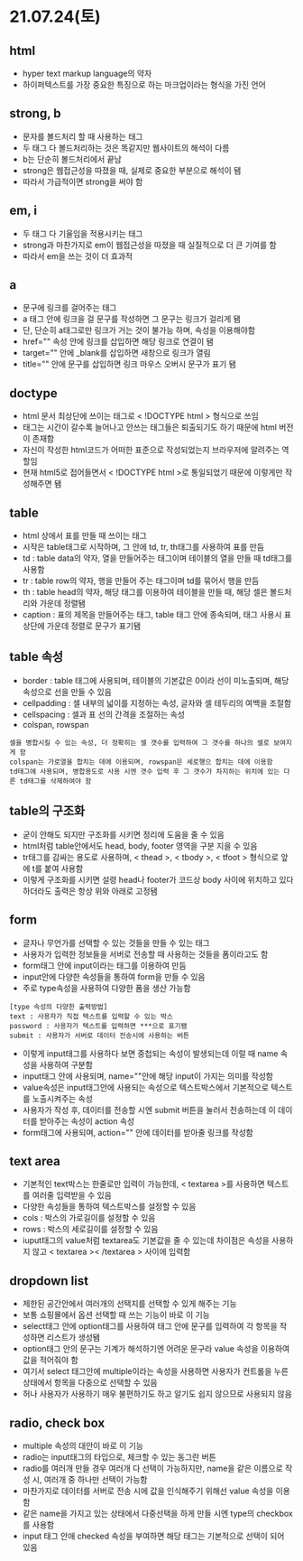 # 21.07.24(토)
## html
- hyper text markup language의 약자
- 하이퍼텍스트를 가장 중요한 특징으로 하는 마크업이라는 형식을 가진 언어
###
## strong, b
- 문자를 볼드처리 할 때 사용하는 태그
- 두 태그 다 볼드처리하는 것은 똑같지만 웹사이트의 해석이 다름
- b는 단순히 볼드처리에서 끝남
- strong은 웹접근성을 따졌을 때, 실제로 중요한 부분으로 해석이 됌
- 따라서 가급적이면 strong을 써야 함
###
## em, i
- 두 태그 다 기울임을 적용시키는 태그
- strong과 마찬가지로 em이 웹접근성을 따졌을 때 실질적으로 더 큰 기여를 함
- 따라서 em을 쓰는 것이 더 효과적
###
## a
- 문구에 링크를 걸어주는 태그
- a 태그 안에 링크을 걸 문구를 작성하면 그 문구는 링크가 걸리게 됌
- 단, 단순히 a태그로만 링크가 거는 것이 불가능 하며, 속성을 이용해야함
- href="" 속성 안에 링크를 삽입하면 해당 링크로 연결이 됌
- target="" 안에 _blank를 삽입하면 새창으로 링크가 열림
- title="" 안에 문구를 삽입하면 링크 마우스 오버시 문구가 표기 됌
###
## doctype
- html 문서 최상단에 쓰이는 태그로 < !DOCTYPE html > 형식으로 쓰임
- 태그는 시간이 갈수록 늘어나고 안쓰는 태그들은 퇴출되기도 하기 때문에 html 버전이 존재함
- 자신이 작성한 html코드가 어떠한 표준으로 작성되었는지 브라우저에 알려주는 역할임
- 현재 html5로 접어들면서 < !DOCTYPE html >로 통일되었기 때문에 이렇게만 작성해주면 됌
###
## table
- html 상에서 표를 만들 때 쓰이는 태그
- 시작은 table태그로 시작하며, 그 안에 td, tr, th태그를 사용하여 표를 만듬
- td : table data의 약자, 열을 만들어주는 태그이며 테이블의 열을 만들 때 td태그를 사용함
- tr : table row의 약자, 행을 만들어 주는 태그이며 td를 묶어서 행을 만듬
- th : table head의 약자, 해당 태그를 이용하여 테이블을 만들 때, 해당 셀은 볼드처리와 가운데 정렬됌
- caption : 표의 제목을 만들어주는 태그, table 태그 안에 종속되며, 태그 사용시 표 상단에 가운데 정렬로 문구가 표기됌
###
## table 속성
- border : table 태그에 사용되며, 테이블의 기본값은 0이라 선이 미노출되며, 해당 속성으로 선을 만들 수 있음
- cellpadding : 셀 내부의 넓이를 지정하는 속성, 글자와 셀 테두리의 여백을 조절함
- cellspacing : 셀과 표 선의 간격을 조절하는 속성
- colspan, rowspan
```
셀을 병합시킬 수 있는 속성, 더 정확히는 셀 갯수를 입력하여 그 갯수를 하나의 셀로 보여지게 함
colspan는 가로열을 합치는 데에 이용되며, rowspan은 세로행으 합치는 데에 이용함
td태그에 사용되며, 병합용도로 사용 시엔 갯수 입력 후 그 갯수가 차지하는 위치에 있는 다른 td태그를 삭제하여야 함
```
###
## table의 구조화
- 굳이 안해도 되지만 구조화를 시키면 정리에 도움을 줄 수 있음
- html처럼 table안에서도 head, body, footer 영역을 구분 지을 수 있음
- tr태그를 감싸는 용도로 사용하며, < thead >, < tbody >, < tfoot > 형식으로 앞에 t를 붙여 사용함
- 이렇게 구조화를 시키면 설령 head나 footer가 코드상 body 사이에 위치하고 있다 하더라도 출력은 항상 위와 아래로 고정됌
###
## form
- 글자나 무언가를 선택할 수 있는 것들을 만들 수 있는 태그
- 사용자가 입력한 정보들을 서버로 전송할 때 사용하는 것들을 폼이라고도 함
- form태그 안에 input이라는 태그를 이용하여 만듬
- input안에 다양한 속성들을 통하여 form을 만들 수 있음
- 주로 type속성을 사용하여 다양한 폼을 생산 가능함
```
[type 속성의 다양한 출력방법]
text : 사용자가 직접 텍스트를 입력할 수 있는 박스
password : 사용자가 텍스트를 입력하면 ***으로 표기됌
submit : 사용자가 서버로 데이터 전송시에 사용하는 버튼
```
- 이렇게 input태그를 사용하다 보면 중첩되는 속성이 발생되는데 이럴 때 name 속성을 사용하여 구분함
- input태그 안에 사용되며, name=""안에 해당 input이 가지는 의미를 작성함
- value속성은 input태그안에 사용되는 속성으로 텍스트박스에서 기본적으로 텍스트를 노출시켜주는 속성
- 사용자가 작성 후, 데이터를 전송할 시엔 submit 버튼을 눌러서 전송하는데 이 데이터를 받아주는 속성이 action 속성
- form태그에 사용되며, action="" 안에 데이터를 받아줄 링크를 작성함
### 
## text area
- 기본적인 text박스는 한줄로만 입력이 가능한데, < textarea >를 사용하면 텍스트를 여러줄 입력받을 수 있음
- 다양한 속성들을 통하여 텍스트박스를 설정할 수 있음
- cols : 박스의 가로길이를 설정할 수 있음
- rows : 박스의 세로길이를 설정할 수 있음
- iuput태그의 value처럼 textarea도 기본값을 줄 수 있는데 차이점은 속성을 사용하지 않고 < textarea >< /textarea > 사이에 입력함
###
## dropdown list
- 제한된 공간안에서 여러개의 선택지를 선택할 수 있게 해주는 기능
- 보통 쇼핑몰에서 옵션 선택할 때 쓰는 기능이 바로 이 기능
- select태그 안에 option태그를 사용하여 태그 안에 문구를 입력하여 각 항목을 작성하면 리스트가 생성됌
- option태그 안의 문구는 기계가 해석하기엔 어려운 문구라 value 속성을 이용하여 값을 적어줘야 함
- 여기서 select 태그안에 multiple이라는 속성을 사용하면 사용자가 컨트롤을 누른상태에서 항목을 다중으로 선택할 수 있음
- 허나 사용자가 사용하기 매우 불편하기도 하고 알기도 쉽지 않으므로 사용되지 않음
###
## radio, check box
- multiple 속성의 대안이 바로 이 기능
- radio는 input태그의 타입으로, 체크할 수 있는 동그란 버튼
- radio를 여러개 만들 경우 여러개 다 선택이 가능하지만, name을 같은 이름으로 작성 시, 여러개 중 하나만 선택이 가능함
- 마찬가지로 데이터를 서버로 전송 시에 값을 인식해주기 위해선 value 속성을 이용함
- 같은 name을 가지고 있는 상태에서 다중선택을 하게 만들 시엔 type의 checkbox를 사용함
- input 태그 안애 checked 속성을 부여하면 해당 태그는 기본적으로 선택이 되어 있음